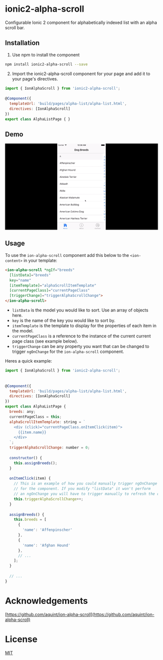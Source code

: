 # ionic2-alpha-scroll
Configurable Ionic 2 component for alphabetically indexed list with an alpha scroll bar.

## Installation

1. Use npm to install the component
```bash
npm install ionic2-alpha-scroll --save
```

2. Import the ionic2-alpha-scroll component for your page and add it to your page's directives.

```javascript
import { IonAlphaScroll } from 'ionic2-alpha-scroll';

@Component({
  templateUrl: 'build/pages/alpha-list/alpha-list.html',
  directives: [IonAlphaScroll]
})
export class AlphaListPage { }
```

## Demo

![Animated](alpha-scroll.gif)

## Usage

To use the `ion-alpha-scroll` component add this below to the `<ion-content>` in your template:
```html
<ion-alpha-scroll *ngIf="breeds"
  [listData]="breeds"
  key="name"
  [itemTemplate]="alphaScrollItemTemplate"
  [currentPageClass]="currentPageClass"
  [triggerChange]="triggerAlphaScrollChange">
</ion-alpha-scroll>
```

* `listData` is the model you would like to sort. Use an array of objects here.
* `key` is the name of the key you would like to sort by.
* `itemTemplate` is the template to display for the properties of each item in the model.
* `currentPageClass` is a reference to the instance of the current current page class (see example below).
* `triggerChange` can be any property you want that can be changed to trigger `ngOnChange` for the `ion-alpha-scroll` component.

Heres a quick example:

```javascript
import { IonAlphaScroll } from 'ionic2-alpha-scroll';


@Component({
  templateUrl: 'build/pages/alpha-list/alpha-list.html',
  directives: [IonAlphaScroll]
})
export class AlphaListPage {
  breeds: any;
  currentPageClass = this;
  alphaScrollItemTemplate: string = `
    <div (click)="currentPageClass.onItemClick(item)">
      {{item.name}}
    </div>
  `;
  triggerAlphaScrollChange: number = 0;

  constructor() {
    this.assignBreeds();
  }

  onItemClick(item) {
    // This is an example of how you could manually trigger ngOnChange
    // for the component. If you modify "listData" it won't perform
    // an ngOnChange you will have to trigger manually to refresh the component.
    this.triggerAlphaScrollChange++;
  }

  assignBreeds() {
    this.breeds = [
      {
        'name': 'Affenpinscher'
      },
      {
        'name': 'Afghan Hound'
      },
      // ...
    ];
  }

  // ...
}
```

# Acknowledgements

[https://github.com/aquint/ion-alpha-scroll](https://github.com/aquint/ion-alpha-scroll)

# License

[MIT](LICENSE)
